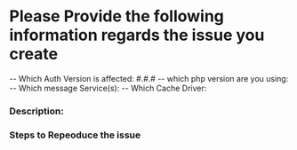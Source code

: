 # Please Provide the following information regards the issue you create
-- Which Auth Version is affected: #.#.#
-- which php version are you using: 
-- Which message Service(s):
-- Which Cache Driver: 


### Description:


### Steps to Repeoduce the issue